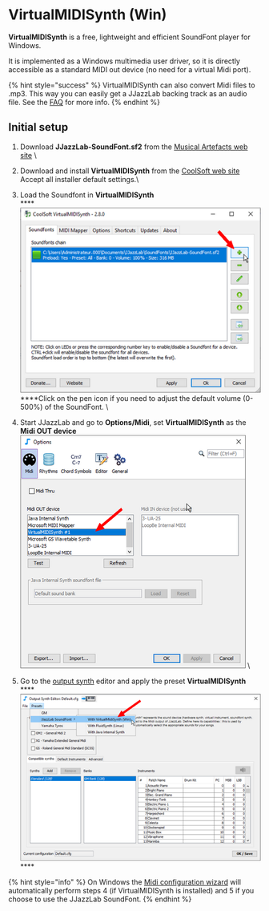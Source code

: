 # VirtualMIDISynth (Win)

**VirtualMIDISynth** is a free, lightweight and efficient SoundFont player for Windows.&#x20;

It is implemented as a Windows multimedia user driver, so it is directly accessible as a standard MIDI out device (no need for a virtual Midi port).

{% hint style="success" %}
VirtualMIDISynth can also convert Midi files to .mp3. This way you can easily get a JJazzLab backing track as an audio file. See the [FAQ](../../faq.md#generate-mp3) for more info.
{% endhint %}

## Initial setup

1. Download **JJazzLab-SoundFont.sf2** from the [Musical Artefacts web site](https://musical-artifacts.com/artifacts/1036) \

2. Download and install **VirtualMIDISynth** from the [CoolSoft web site](https://coolsoft.altervista.org/virtualmidisynth)\
   Accept all installer default settings.\

3. Load the Soundfont in **VirtualMIDISynth**\
   ****![](../../.gitbook/assets/VMS-LoadSoundFont.png) \
   ****Click on the pen icon if you need to adjust the default volume (0-500%) of the SoundFont. \

4. Start JJazzLab and go to **Options/Midi**, set **VirtualMIDISynth** as the **Midi OUT device**    \
   &#x20;![](../../.gitbook/assets/VMS-SetMidiDevice.png) \

5. Go to the [output synth](../output-synth.md) editor and apply the preset **VirtualMIDISynth**\
   ****![](../../.gitbook/assets/OutputSynth-PresetVMS.png) ****&#x20;

{% hint style="info" %}
On Windows the [Midi configuration wizard](../midi-configuration.md#midi-configuration-wizard) will automatically perform steps 4 (if VirtualMIDISynth is installed) and 5 if you choose to use the JJazzLab SoundFont.
{% endhint %}
